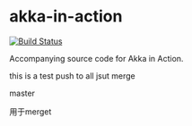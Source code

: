 akka-in-action
==============

[![Build Status](https://travis-ci.org/RayRoestenburg/akka-in-action.svg?branch=master)](https://travis-ci.org/RayRoestenburg/akka-in-action)

Accompanying source code for Akka in Action.

this is a test
push to all
jsut merge

master


用于merget